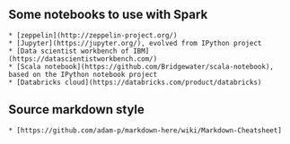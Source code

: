 ## Some notebooks to use with Spark

	* [zeppelin](http://zeppelin-project.org/)
	* [Jupyter](https://jupyter.org/), evolved from IPython project 
	* [Data scientist workbench of IBM](https://datascientistworkbench.com/)
	* [Scala notebook](https://github.com/Bridgewater/scala-notebook), based on the IPython notebook project 
	* [Databricks cloud](https://databricks.com/product/databricks)

## Source markdown style

	* [https://github.com/adam-p/markdown-here/wiki/Markdown-Cheatsheet]
